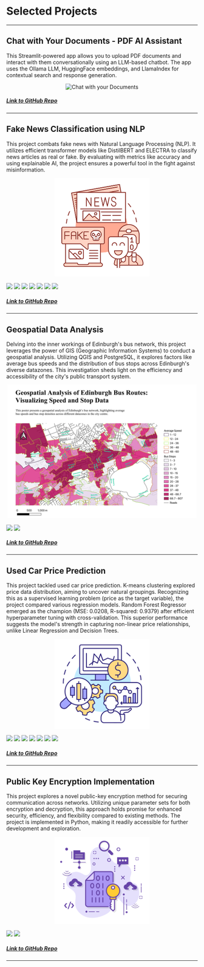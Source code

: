# Selected Projects

---

## Chat with Your Documents - PDF AI Assistant

This Streamlit-powered app allows you to upload PDF documents and interact with them conversationally using an LLM-based chatbot. The app uses the Ollama LLM, HuggingFace embeddings, and LlamaIndex for contextual search and response generation.

<p align="center">
    <img src="Images/chat-with-your-doc.avif" alt="Chat with your Documents" width="250"/>
</p>

##### [Link to GitHub Repo](https://github.com/amruthapurnavadrevu/chat-with-your-documents)

---

## Fake News Classification using NLP

This project combats fake news with Natural Language Processing (NLP). It utilizes efficient transformer models like DistilBERT and ELECTRA to classify news articles as real or fake. By evaluating with metrics like accuracy and using explainable AI, the project ensures a powerful tool in the fight against misinformation.

<p align="center">
    <img src="Images/Fake%20News.png" alt="Fake News" width="250"/>
</p>

[![](https://img.shields.io/badge/Python-white?style=flat&logo=python&logoColor=%233776AB&link=python)](#) [![](https://img.shields.io/badge/pandas-white?style=flat&logo=pandas&logoColor=%23150458&link=pandas)](#) [![](https://img.shields.io/badge/scikitlearn-white?style=flat&logo=scikitlearn&logoColor=%23F7931E&link=scikitlearn)](#) [![](https://img.shields.io/badge/pytorch-white?style=flat&logo=pytorch&logoColor=%23EE4C2C&link=pytorch)](#) [![](https://img.shields.io/badge/huggingface-white?style=flat&logo=huggingface&logoColor=%23FFD21E&link=huggingface)](#) [![](https://img.shields.io/badge/jupyter-white?style=flat&logo=jupyter&logoColor=%23F37626&link=jupyter)](#) [![](https://img.shields.io/badge/googlecolab-white?style=flat&logo=googlecolab&logoColor=%23F9AB00&link=googlecolab)](#)

##### [Link to GitHub Repo](https://github.com/amruthapurnavadrevu/Fake-News-Classification)

---

## Geospatial Data Analysis

Delving into the inner workings of Edinburgh's bus network, this project leverages the power of GIS (Geographic Information Systems) to conduct a geospatial analysis. Utilizing QGIS and PostgreSQL, it explores factors like average bus speeds and the distribution of bus stops across Edinburgh's diverse datazones. This investigation sheds light on the efficiency and accessibility of the city's public transport system.

<p align="center">
    <img src="Images/Lothian%20Bus%20Visualisation.jpg" alt="Bus Network Visualization" width="500"/>
</p>

[![](https://img.shields.io/badge/qgis-white?style=flat&logo=qgis&logoColor=%23589632&link=qgis)](#) [![](https://img.shields.io/badge/postgresql-white?style=flat&logo=postgresql&logoColor=%234169E1&link=postgresql)](#) 

##### [Link to GitHub Repo](https://github.com/amruthapurnavadrevu/Geospatial-Data-Analysis)

---

## Used Car Price Prediction

This project tackled used car price prediction. K-means clustering explored price data distribution, aiming to uncover natural groupings. Recognizing this as a supervised learning problem (price as the target variable), the project compared various regression models. Random Forest Regressor emerged as the champion (MSE: 0.0208, R-squared: 0.9379) after efficient hyperparameter tuning with cross-validation. This superior performance suggests the model's strength in capturing non-linear price relationships, unlike Linear Regression and Decision Trees.

<p align="center">
    <img src="Images/CarPricePrediction.png" alt="Used Car Price Prediction" width="250"/>
</p>

[![](https://img.shields.io/badge/Python-white?style=flat&logo=python&logoColor=%233776AB&link=python)](#) [![](https://img.shields.io/badge/pandas-white?style=flat&logo=pandas&logoColor=%23150458&link=pandas)](#) [![](https://img.shields.io/badge/scikitlearn-white?style=flat&logo=scikitlearn&logoColor=%23F7931E&link=scikitlearn)](#) [![](https://img.shields.io/badge/numpy-white?style=flat&logo=numpy&logoColor=%23013243&link=numpy)](#) [![](https://img.shields.io/badge/bash-white?style=flat&logo=gnubash&logoColor=%234EAA25&link=gnubash)](#) [![](https://img.shields.io/badge/jupyter-white?style=flat&logo=jupyter&logoColor=%23F37626&link=jupyter)](#) [![](https://img.shields.io/badge/googlecolab-white?style=flat&logo=googlecolab&logoColor=%23F9AB00&link=googlecolab)](#)

##### [Link to GitHub Repo](https://github.com/amruthapurnavadrevu/Used-Car-Price-Prediction)

---

## Public Key Encryption Implementation

This project explores a novel public-key encryption method for securing communication across networks. Utilizing unique parameter sets for both encryption and decryption, this approach holds promise for enhanced security, efficiency, and flexibility compared to existing methods. The project is implemented in Python, making it readily accessible for further development and exploration.

<p align="center">
    <img src="Images/PublicKeyEncryption.png" alt="Public Key Encryption" width="250"/>
</p>

[![](https://img.shields.io/badge/Python-white?style=flat&logo=python&logoColor=%233776AB&link=python)](#) [![](https://img.shields.io/badge/jupyter-white?style=flat&logo=jupyter&logoColor=%23F37626&link=jupyter)](#)

##### [Link to GitHub Repo](https://github.com/amruthapurnavadrevu/Public-Key-Encryption-Implementation)

---

